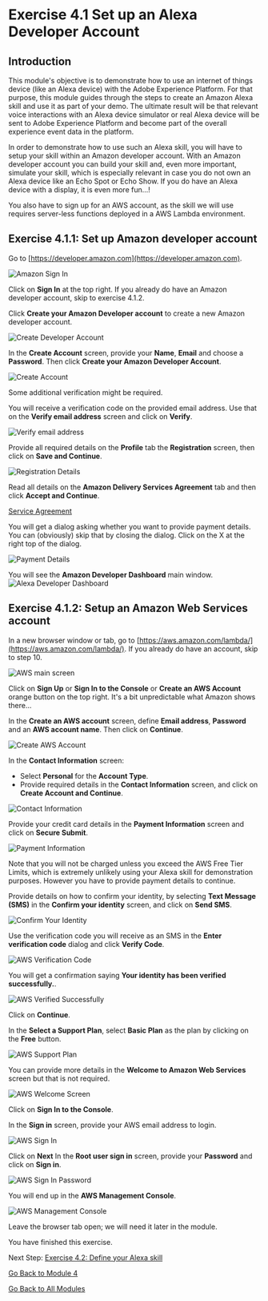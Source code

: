 # Exercise 4.1 Set up an Alexa Developer Account

## Introduction

This module's objective is to demonstrate how to use an internet of things device (like an Alexa device) with the Adobe Experience Platform. For that purpose, this module guides through the steps to create an Amazon Alexa skill and use it as part of your demo. The ultimate result will be that relevant voice interactions with an Alexa device simulator or real Alexa device will be sent to Adobe Experience Platform and become part of the overall experience event data in the platform.

In order to demonstrate how to use such an Alexa skill, you will have to setup your skill within an Amazon developer account. With an Amazon developer account you can build your skill and, even more important, simulate your skill, which is especially relevant in case you do not own an Alexa device like an Echo Spot or Echo Show. If you do have an Alexa device with a display, it is even more fun...!

You also have to sign up for an AWS account, as the skill we will use requires server-less functions deployed in a AWS Lambda environment.

## Exercise 4.1.1: Set up Amazon developer account

Go to [https://developer.amazon.com](https://developer.amazon.com).

![Amazon Sign In](./images/amazonsignin.png)

Click on **Sign In** at the top right. If you already do have an Amazon developer account, skip to exercise 4.1.2.

Click **Create your Amazon Developer account** to create a new Amazon developer account.

![Create Developer Account](./images/createdeveloperaccount.png)

In the **Create Account** screen, provide your **Name**, **Email** and choose a **Password**. Then click **Create your Amazon Developer Account**.

![Create Account](./images/alexadeveloperaccountdetails.png)

Some additional verification might be required.

You will receive a verification code on the provided email address. Use that on the **Verify email address** screen and click on **Verify**.

![Verify email address](images/verifyemailaddress.png)

Provide all required details on the **Profile** tab the **Registration** screen, then click on **Save and Continue**.

![Registration Details](images/registrationdetails.png)

Read all details on the **Amazon Delivery Services Agreement** tab and then click **Accept and Continue**.

[Service Agreement](images/serviceagreement.png)

You will get a dialog asking whether you want to provide payment details. You can (obviously) skip that by closing the dialog. Click on the X at the right top of the dialog.

![Payment Details](images/paymentdetails.png)

You will see the **Amazon Developer Dashboard** main window.
![Alexa Developer Dashboard](./images/alexadeveloperdashboard.png)

## Exercise 4.1.2: Setup an Amazon Web Services account

In a new browser window or tab, go to [https://aws.amazon.com/lambda/](https://aws.amazon.com/lambda/). If you already do have an account, skip to step 10.

![AWS main screen](images/awsmainscreen.png)

Click on **Sign Up** or **Sign In to the Console** or **Create an AWS Account** orange button on the top right. It's a bit unpredictable what Amazon shows there...

In the **Create an AWS account** screen, define **Email address**, **Password** and an **AWS account name**. Then click on **Continue**.

![Create AWS Account](images/createawsaccount.png)

In the **Contact Information** screen:

* Select **Personal** for the **Account Type**.
* Provide required details in the **Contact Information** screen, and click on **Create Account and Continue**.

![Contact Information](images/awscontactinformation.png)

Provide your credit card details in the **Payment Information** screen and click on **Secure Submit**.

![Payment Information](images/awspaymentinformation.png)

Note that you will not be charged unless you exceed the AWS Free Tier Limits, which is extremely unlikely using your Alexa skill for demonstration purposes. However you have to provide payment details to continue.

Provide details on how to confirm your identity, by selecting **Text Message (SMS)** in the **Confirm your identity** screen, and click on **Send SMS**.

![Confirm Your Identity](images/confirmyouridentity.png)

Use the verification code you will receive as an SMS in the **Enter verification code** dialog and click **Verify Code**.

![AWS Verification Code](images/awsverificationcode.png)

You will get a confirmation saying **Your identity has been verified successfully.**.

![AWS Verified Successfully](images/awsverifiedsuccessfully.png)

Click on **Continue**.

In the **Select a Support Plan**, select **Basic Plan** as the plan by clicking on the **Free** button.

![AWS Support Plan](images/awssupportplan.png)

You can provide more details in the **Welcome to Amazon Web Services** screen but that is not required.

![AWS Welcome Screen](images/awswelcomescreen.png)

Click on **Sign In to the Console**.

In the **Sign in** screen, provide your AWS email address to login.

![AWS Sign In](images/awssigninemail.png)

Click on **Next**
In the **Root user sign in** screen, provide your **Password** and click on **Sign in**.

![AWS Sign In Password](images/awssigninpassword.png)

You will end up in the **AWS Management Console**.

![AWS Management Console](images/awsmanagementconsole.png)

Leave the browser tab open; we will need it later in the module.

You have finished this exercise.

Next Step: [Exercise 4.2: Define your Alexa skill](./ex2.md)

[Go Back to Module 4](./README.md)

[Go Back to All Modules](./../../README.md)
